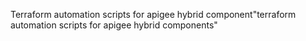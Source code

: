 Terraform automation scripts for apigee hybrid component"terraform automation scripts for apigee hybrid components" 
